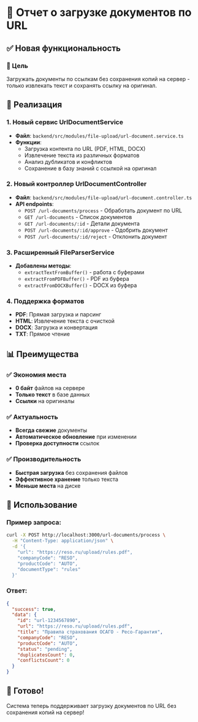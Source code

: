 # 🔗 Отчет о загрузке документов по URL

## ✅ Новая функциональность

### 🎯 Цель
Загружать документы по ссылкам без сохранения копий на сервер - только извлекать текст и сохранять ссылку на оригинал.

## 🔧 Реализация

### 1. Новый сервис UrlDocumentService
- **Файл**: `backend/src/modules/file-upload/url-document.service.ts`
- **Функции**:
  - Загрузка контента по URL (PDF, HTML, DOCX)
  - Извлечение текста из различных форматов
  - Анализ дубликатов и конфликтов
  - Сохранение в базу знаний с ссылкой на оригинал

### 2. Новый контроллер UrlDocumentController
- **Файл**: `backend/src/modules/file-upload/url-document.controller.ts`
- **API endpoints**:
  - `POST /url-documents/process` - Обработать документ по URL
  - `GET /url-documents` - Список документов
  - `GET /url-documents/:id` - Детали документа
  - `POST /url-documents/:id/approve` - Одобрить документ
  - `POST /url-documents/:id/reject` - Отклонить документ

### 3. Расширенный FileParserService
- **Добавлены методы**:
  - `extractTextFromBuffer()` - работа с буферами
  - `extractFromPDFBuffer()` - PDF из буфера
  - `extractFromDOCXBuffer()` - DOCX из буфера

### 4. Поддержка форматов
- **PDF**: Прямая загрузка и парсинг
- **HTML**: Извлечение текста с очисткой
- **DOCX**: Загрузка и конвертация
- **TXT**: Прямое чтение

## 📊 Преимущества

### ✅ Экономия места
- **0 байт** файлов на сервере
- **Только текст** в базе данных
- **Ссылки** на оригиналы

### ✅ Актуальность
- **Всегда свежие** документы
- **Автоматическое обновление** при изменении
- **Проверка доступности** ссылок

### ✅ Производительность
- **Быстрая загрузка** без сохранения файлов
- **Эффективное хранение** только текста
- **Меньше места** на диске

## 🚀 Использование

### Пример запроса:
```bash
curl -X POST http://localhost:3000/url-documents/process \
  -H "Content-Type: application/json" \
  -d '{
    "url": "https://reso.ru/upload/rules.pdf",
    "companyCode": "RESO",
    "productCode": "AUTO",
    "documentType": "rules"
  }'
```

### Ответ:
```json
{
  "success": true,
  "data": {
    "id": "url-1234567890",
    "url": "https://reso.ru/upload/rules.pdf",
    "title": "Правила страхования ОСАГО - Ресо-Гарантия",
    "companyCode": "RESO",
    "productCode": "AUTO",
    "status": "pending",
    "duplicatesCount": 0,
    "conflictsCount": 0
  }
}
```

## 🎉 Готово!
Система теперь поддерживает загрузку документов по URL без сохранения копий на сервер!
